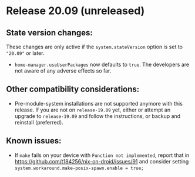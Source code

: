 # Release 20.09 (unreleased)

## State version changes:

These changes are only active
if the `system.stateVersion` option is set to `"20.09"` or later.

* `home-manager.useUserPackages` now defaults to `true`.
  The developers are not aware of any adverse effects so far.

## Other compatibility considerations:

* Pre-module-system installations are not supported anymore with this release.
  If you are not on `release-19.09` yet,
  either or attempt an upgrade to `release-19.09`
  and follow the instructions, or backup and reinstall (preferred).

## Known issues:

* If `make` fails on your device with `Function not implemented`,
  report that in https://github.com/t184256/nix-on-droid/issues/91
  and consider setting `system.workaround.make-posix-spawn.enable = true;`
